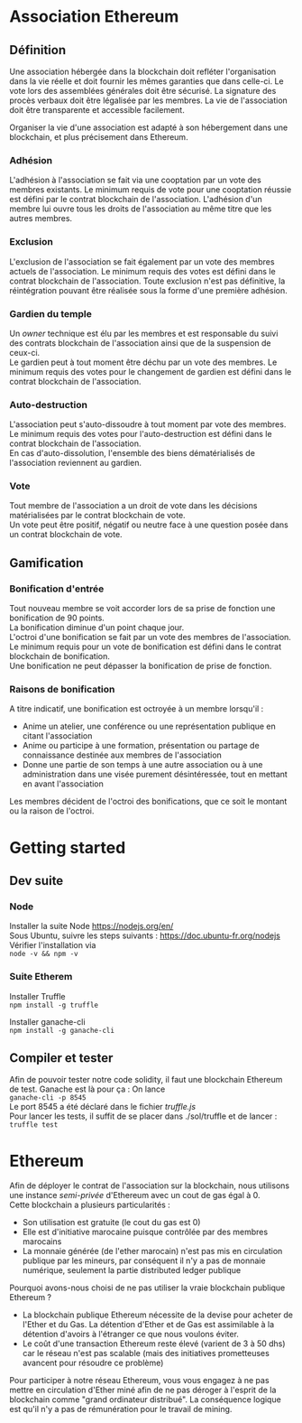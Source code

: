 # Association Ethereum

## Définition
Une association hébergée dans la blockchain doit refléter l'organisation dans la vie réelle et doit fournir les mêmes garanties que dans celle-ci. Le vote lors des assemblées générales doit être sécurisé. La signature des procès verbaux doit être légalisée par les membres. La vie de l'association doit être transparente et accessible facilement.

Organiser la vie d'une association est adapté à son hébergement dans une blockchain, et plus précisement dans Ethereum.

### Adhésion
L'adhésion à l'association se fait via une cooptation par un vote des membres existants. Le minimum requis de vote pour une cooptation réussie est défini par le contrat blockchain de l'association.  L'adhésion d'un membre lui ouvre tous les droits de l'association au même titre que les autres membres.
### Exclusion
L'exclusion de l'association se fait également par un vote des membres actuels de l'association. Le minimum requis des votes est défini dans le contrat blockchain de l'association. Toute exclusion n'est pas définitive, la réintégration pouvant être réalisée sous la forme d'une première adhésion.
### Gardien du temple
Un *owner* technique est élu par les membres et est responsable du suivi des contrats blockchain de l'association ainsi que de la suspension de ceux-ci.  
Le gardien peut à tout moment être déchu par un vote des membres. Le minimum requis des votes pour le changement de gardien est défini dans le contrat blockchain de l'association.
### Auto-destruction
L'association peut s'auto-dissoudre à tout moment par vote des membres. Le minimum requis des votes pour l'auto-destruction est défini dans le contrat blockchain de l'association.  
En cas d'auto-dissolution, l'ensemble des biens dématérialisés de l'association reviennent au gardien.

### Vote
Tout membre de l'association a un droit de vote dans les décisions matérialisées par le contrat blockchain de vote.  
Un vote peut être positif, négatif ou neutre face à une question posée dans un contrat blockchain de vote.

## Gamification
### Bonification d'entrée
Tout nouveau membre se voit accorder lors de sa prise de fonction une bonification de 90 points.  
La bonification diminue d'un point chaque jour.  
L'octroi d'une bonification se fait par un vote des membres de l'association. Le minimum requis pour un vote de bonification est défini dans le contrat blockchain de bonification.  
Une bonification ne peut dépasser la bonification de prise de fonction.
### Raisons de bonification
A titre indicatif, une bonification est octroyée à un membre lorsqu'il :
  * Anime un atelier, une conférence ou une représentation publique en citant l'association
  * Anime ou participe à une formation, présentation ou partage de connaissance destinée aux membres de l'association
  * Donne une partie de son temps à une autre association ou à une administration dans une visée purement désintéressée, tout en mettant en avant l'association

Les membres décident de l'octroi des bonifications, que ce soit le montant ou la raison de l'octroi.


# Getting started
## Dev suite
### Node
Installer la suite Node https://nodejs.org/en/  
Sous Ubuntu, suivre les steps suivants : https://doc.ubuntu-fr.org/nodejs  
Vérifier l'installation via  
`node -v && npm -v`
### Suite Etherem
Installer Truffle  
`npm install -g truffle`

Installer ganache-cli  
`npm install -g ganache-cli`

## Compiler et tester
Afin de pouvoir tester notre code solidity, il faut une blockchain Ethereum de test. Ganache est là pour ça : On lance  
`ganache-cli -p 8545`  
Le port 8545 a été déclaré dans le fichier _truffle.js_  
Pour lancer les tests, il suffit de se placer dans ./sol/truffle et de lancer :  
`truffle test`

# Ethereum
Afin de déployer le contrat de l'association sur la blockchain, nous utilisons une instance _semi-privée_ d'Ethereum avec un cout de gas égal à 0.  
Cette blockchain a plusieurs particularités :
  * Son utilisation est gratuite (le cout du gas est 0)
  * Elle est d'initiative marocaine puisque contrôlée par des membres marocains
  * La monnaie générée (de l'ether marocain) n'est pas mis en circulation publique par les mineurs, par conséquent il n'y a pas de monnaie numérique, seulement la partie distributed ledger publique

Pourquoi avons-nous choisi de ne pas utiliser la vraie blockchain publique Ethereum ?
  * La blockchain publique Ethereum nécessite de la devise pour acheter de l'Ether et du Gas. La détention d'Ether et de Gas est assimilable à la détention d'avoirs à l'étranger ce que nous voulons éviter.
  * Le coût d'une transaction Ethereum reste élevé (varient de 3 à 50 dhs) car le réseau n'est pas scalable (mais des initiatives prometteuses avancent pour résoudre ce problème)

Pour participer à notre réseau Ethereum, vous vous engagez à ne pas mettre en circulation d'Ether miné afin de ne pas déroger à l'esprit de la blockchain comme "grand ordinateur distribué". La conséquence logique est qu'il n'y a pas de rémunération pour le travail de mining.